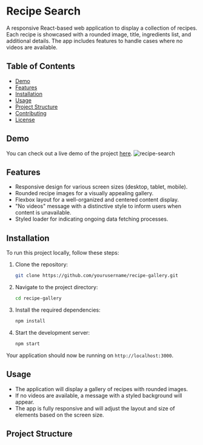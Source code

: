 # Recipe Search

A responsive React-based web application to display a collection of recipes. Each recipe is showcased with a rounded image, title, ingredients list, and additional details. The app includes features to handle cases where no videos are available.

## Table of Contents

- [Demo](#demo)
- [Features](#features)
- [Installation](#installation)
- [Usage](#usage)
- [Project Structure](#project-structure)
- [Contributing](#contributing)
- [License](#license)


## Demo

You can check out a live demo of the project [here](https://recipe-search-io.netlify.app/).
![recipe-search](https://github.com/user-attachments/assets/1fd00050-1ae3-400c-a51a-64dae24000a6)

## Features

- Responsive design for various screen sizes (desktop, tablet, mobile).
- Rounded recipe images for a visually appealing gallery.
- Flexbox layout for a well-organized and centered content display.
- "No videos" message with a distinctive style to inform users when content is unavailable.
- Styled loader for indicating ongoing data fetching processes.

## Installation

To run this project locally, follow these steps:

1. Clone the repository:
    ```bash
    git clone https://github.com/yourusername/recipe-gallery.git
    ```

2. Navigate to the project directory:
    ```bash
    cd recipe-gallery
    ```

3. Install the required dependencies:
    ```bash
    npm install
    ```

4. Start the development server:
    ```bash
    npm start
    ```

Your application should now be running on `http://localhost:3000`.

## Usage

- The application will display a gallery of recipes with rounded images.
- If no videos are available, a message with a styled background will appear.
- The app is fully responsive and will adjust the layout and size of elements based on the screen size.

## Project Structure

